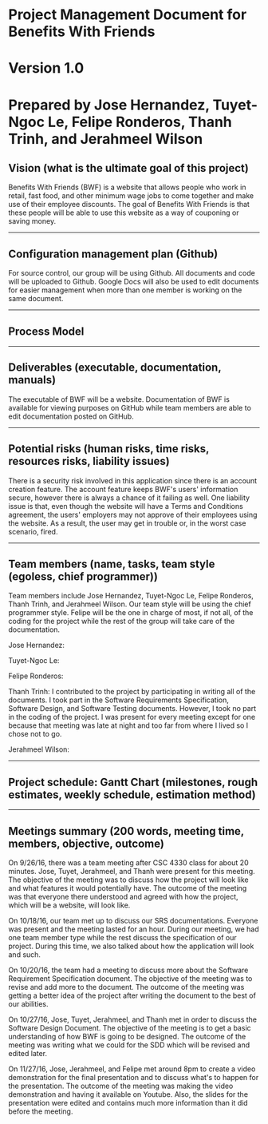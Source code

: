 # Project Management Document for Benefits With Friends
# Version 1.0
# Prepared by Jose Hernandez, Tuyet-Ngoc Le, Felipe Ronderos, Thanh Trinh, and Jerahmeel Wilson

## Vision (what is the ultimate goal of this project)
Benefits With Friends (BWF) is a website that allows people who work in retail, fast food, and other minimum wage jobs to come together and make use of their employee discounts. The goal of Benefits With Friends is that these people will be able to use this website as a way of couponing or saving money. 
****
## Configuration management plan (Github)
For source control, our group will be using Github. All documents and code will be uploaded to Github. Google Docs will also be used to edit documents for easier management when more than one member is working on the same document.
****
## Process Model
****
## Deliverables (executable, documentation, manuals)
The executable of BWF will be a website. Documentation of BWF is available for viewing purposes on GitHub while team members are able to edit documentation posted on GitHub.
****
## Potential risks (human risks, time risks, resources risks, liability issues)
There is a security risk involved in this application since there is an account creation feature. The account feature keeps BWF's users' information secure, however there is always a chance of it failing as well. One liability issue is that, even though the website will have a Terms and Conditions agreement, the users' employers may not approve of their employees using the website. As a result, the user may get in trouble or, in the worst case scenario, fired.
****
## Team members (name, tasks, team style (egoless, chief programmer))
Team members include Jose Hernandez, Tuyet-Ngoc Le, Felipe Ronderos, Thanh Trinh, and Jerahmeel Wilson. Our team style will be using the chief programmer style. Felipe will be the one in charge of most, if not all, of the coding for the project while the rest of the group will take care of the documentation.

Jose Hernandez:

Tuyet-Ngoc Le:

Felipe Ronderos:

Thanh Trinh: I contributed to the project by participating in writing all of the documents. I took part in the Software Requirements Specification, Software Design, and Software Testing documents. However, I took no part in the coding of the project. I was present for every meeting except for one because that meeting was late at night and too far from where I lived so I chose not to go.

Jerahmeel Wilson:

****
## Project schedule: Gantt Chart (milestones, rough estimates, weekly schedule, estimation method)
****
## Meetings summary (200 words, meeting time, members, objective, outcome)
On 9/26/16, there was a team meeting after CSC 4330 class for about 20 minutes. Jose, Tuyet, Jerahmeel, and Thanh were present for this meeting. The objective of the meeting was to discuss how the project will look like and what features it would potentially have. The outcome of the meeting was that everyone there understood and agreed with how the project, which will be a website, will look like.

On 10/18/16, our team met up to discuss our SRS documentations. Everyone was present and the meeting lasted for an hour. During our meeting, we had one team member type while the rest discuss the specification of our project. During this time, we also talked about how the application will look and such.

On 10/20/16, the team had a meeting to discuss more about the Software Requirement Specification document. The objective of the meeting was to revise and add more to the document. The outcome of the meeting was getting a better idea of the project after writing the document to the best of our abilities.

On 10/27/16, Jose, Tuyet, Jerahmeel, and Thanh met in order to discuss the Software Design Document. The objective of the meeting is to get a basic understanding of how BWF is going to be designed. The outcome of the meeting was writing what we could for the SDD which will be revised and edited later.

On 11/27/16, Jose, Jerahmeel, and Felipe met around 8pm to create a video demonstration for the final presentation and to discuss what's to happen for the presentation. The outcome of the meeting was making the video demonstration and having it available on Youtube. Also, the slides for the presentation were edited and contains much more information than it did before the meeting.
